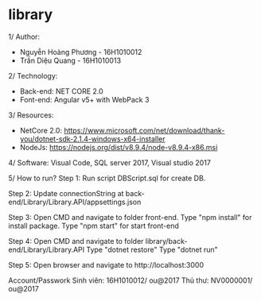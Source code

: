 # library

1/ Author: 
- Nguyễn Hoàng Phương - 16H1010012
- Trần Diệu Quang - 16H1010013

2/ Technology:
- Back-end: NET CORE 2.0
- Font-end: Angular v5+ with WebPack 3

3/ Resources:
- NetCore 2.0: https://www.microsoft.com/net/download/thank-you/dotnet-sdk-2.1.4-windows-x64-installer
- NodeJs: https://nodejs.org/dist/v8.9.4/node-v8.9.4-x86.msi

4/ Software:
Visual Code, SQL server 2017, Visual studio 2017

5/ How to run?
Step 1: 
Run script DBScript.sql for create DB.

Step 2:
Update connectionString at back-end/Library/Library.API/appsettings.json

Step 3:
Open CMD and navigate to folder front-end.
Type "npm install" for install package.
Type "npm start" for start front-end

Step 4:
Open CMD and navigate to folder library/back-end/Library/Library.API
Type "dotnet restore"
Type "dotnet run"

Step 5:
Open browser and navigate to http://localhost:3000

Account/Passwork
Sinh viên: 16H1010012/ ou@2017
Thủ thư: NV0000001/ ou@2017
